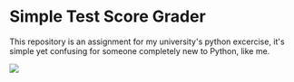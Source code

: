 # Simple Test Score Grader
This repository is an assignment for my university's python excercise, it's simple yet confusing for someone completely new to Python, like me.

<img src="https://user-images.githubusercontent.com/40969170/172054571-442a9fee-4e60-4350-aaaf-3c6054ead871.jpeg">
